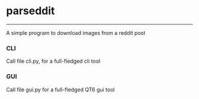 # parseddit
---

A simple program to download images from a reddit post

### CLI

Call file cli.py, for a full-fledged cli tool

### GUI

Call file gui.py for a full-fledged QT6 gui tool
